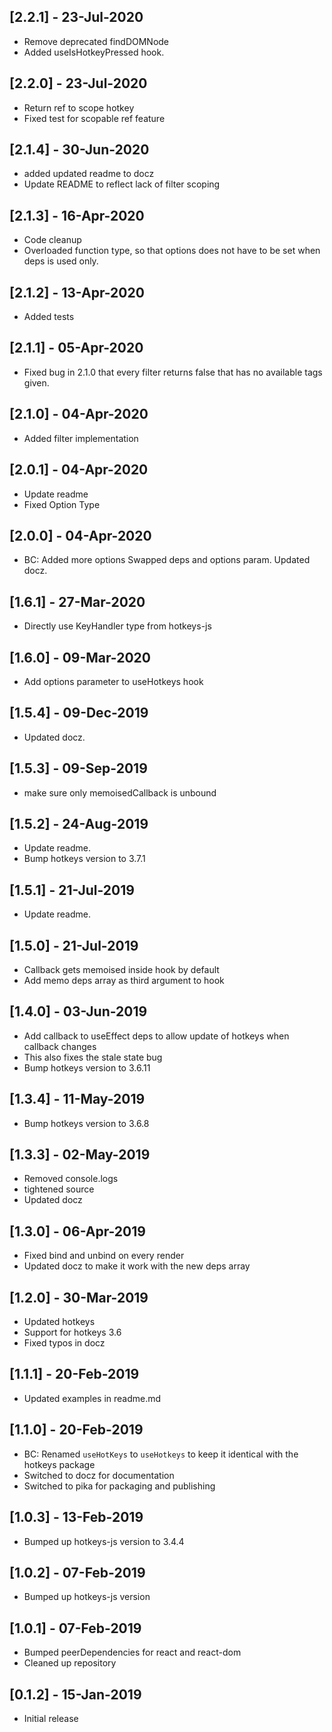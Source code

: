 ## [2.2.1] - 23-Jul-2020
* Remove deprecated findDOMNode
* Added useIsHotkeyPressed hook.

## [2.2.0] - 23-Jul-2020
* Return ref to scope hotkey
* Fixed test for scopable ref feature

## [2.1.4] - 30-Jun-2020
* added updated readme to docz
* Update README to reflect lack of filter scoping

## [2.1.3] - 16-Apr-2020
* Code cleanup
* Overloaded function type, so that options does not have to be set when deps is used only.

## [2.1.2] - 13-Apr-2020
* Added tests

## [2.1.1] - 05-Apr-2020
* Fixed bug in 2.1.0 that every filter returns false that has no available tags given.

## [2.1.0] - 04-Apr-2020
* Added filter implementation

## [2.0.1] - 04-Apr-2020
* Update readme
* Fixed Option Type

## [2.0.0] - 04-Apr-2020
* BC: Added more options Swapped deps and options param. Updated docz.

## [1.6.1] - 27-Mar-2020
* Directly use KeyHandler type from hotkeys-js

## [1.6.0] - 09-Mar-2020
* Add options parameter to useHotkeys hook

## [1.5.4] - 09-Dec-2019
* Updated docz.

## [1.5.3] - 09-Sep-2019
* make sure only memoisedCallback is unbound

## [1.5.2] - 24-Aug-2019
* Update readme.
* Bump hotkeys version to 3.7.1

## [1.5.1] - 21-Jul-2019
* Update readme.

## [1.5.0] - 21-Jul-2019
* Callback gets memoised inside hook by default
* Add memo deps array as third argument to hook

## [1.4.0] - 03-Jun-2019
* Add callback to useEffect deps to allow update of hotkeys when callback changes
* This also fixes the stale state bug
* Bump hotkeys version to 3.6.11

## [1.3.4] - 11-May-2019
* Bump hotkeys version to 3.6.8

## [1.3.3] - 02-May-2019
* Removed console.logs
* tightened source
* Updated docz

## [1.3.0] - 06-Apr-2019
* Fixed bind and unbind on every render
* Updated docz to make it work with the new deps array

## [1.2.0] - 30-Mar-2019
* Updated hotkeys
* Support for hotkeys 3.6
* Fixed typos in docz

## [1.1.1] - 20-Feb-2019
* Updated examples in readme.md

## [1.1.0] - 20-Feb-2019
* BC: Renamed `useHotKeys` to `useHotkeys` to keep it identical with the hotkeys package
* Switched to docz for documentation
* Switched to pika for packaging and publishing

## [1.0.3] - 13-Feb-2019
* Bumped up hotkeys-js version to 3.4.4

## [1.0.2] - 07-Feb-2019
* Bumped up hotkeys-js version

## [1.0.1] - 07-Feb-2019
* Bumped peerDependencies for react and react-dom
* Cleaned up repository

## [0.1.2] - 15-Jan-2019
* Initial release